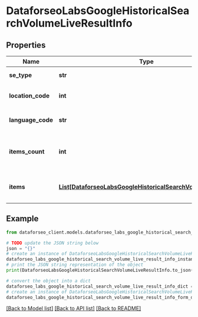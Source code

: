 # DataforseoLabsGoogleHistoricalSearchVolumeLiveResultInfo


## Properties

Name | Type | Description | Notes
------------ | ------------- | ------------- | -------------
**se_type** | **str** | search engine type | [optional] 
**location_code** | **int** | location code in a POST array | [optional] 
**language_code** | **str** | language code in a POST array | [optional] 
**items_count** | **int** | the number of results returned in the items array | [optional] 
**items** | [**List[DataforseoLabsGoogleHistoricalSearchVolumeLiveItem]**](DataforseoLabsGoogleHistoricalSearchVolumeLiveItem.md) | contains keywords and related data | [optional] 

## Example

```python
from dataforseo_client.models.dataforseo_labs_google_historical_search_volume_live_result_info import DataforseoLabsGoogleHistoricalSearchVolumeLiveResultInfo

# TODO update the JSON string below
json = "{}"
# create an instance of DataforseoLabsGoogleHistoricalSearchVolumeLiveResultInfo from a JSON string
dataforseo_labs_google_historical_search_volume_live_result_info_instance = DataforseoLabsGoogleHistoricalSearchVolumeLiveResultInfo.from_json(json)
# print the JSON string representation of the object
print(DataforseoLabsGoogleHistoricalSearchVolumeLiveResultInfo.to_json())

# convert the object into a dict
dataforseo_labs_google_historical_search_volume_live_result_info_dict = dataforseo_labs_google_historical_search_volume_live_result_info_instance.to_dict()
# create an instance of DataforseoLabsGoogleHistoricalSearchVolumeLiveResultInfo from a dict
dataforseo_labs_google_historical_search_volume_live_result_info_form_dict = dataforseo_labs_google_historical_search_volume_live_result_info.from_dict(dataforseo_labs_google_historical_search_volume_live_result_info_dict)
```
[[Back to Model list]](../README.md#documentation-for-models) [[Back to API list]](../README.md#documentation-for-api-endpoints) [[Back to README]](../README.md)



